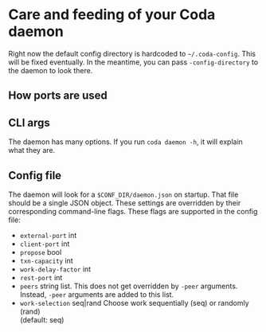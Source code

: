 # Care and feeding of your Coda daemon

Right now the default config directory is hardcoded to `~/.coda-config`. 
This will be fixed eventually. In the meantime, you can pass `-config-directory`
to the daemon to look there.

## How ports are used

## CLI args

The daemon has many options. If you run `coda daemon -h`, it will explain what
they are.

## Config file

The daemon will look for a `$CONF_DIR/daemon.json` on startup. That file should
be a single JSON object. These settings are overridden by their corresponding
command-line flags. These flags are supported in the config file:

- `external-port` int
- `client-port` int
- `propose` bool
- `txn-capacity` int
- `work-delay-factor` int
- `rest-port` int
- `peers` string list. This does not get overridden by `-peer` arguments.
  Instead, `-peer` arguments are added to this list.
- `work-selection` seq|rand Choose work sequentially (seq) or randomly (rand) \
            (default: seq)
